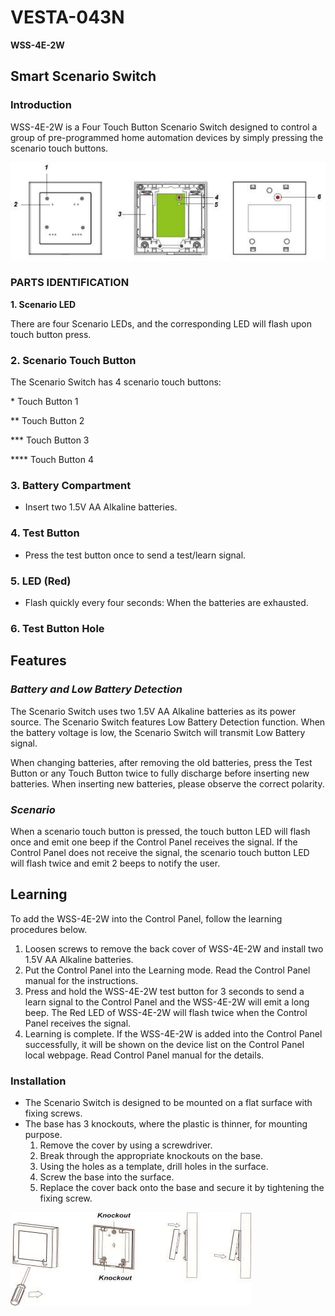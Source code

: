 # VESTA-043N

**WSS-4E-2W**&#x20;

## **Smart Scenario Switch**

### Introduction

WSS-4E-2W is a Four Touch Button Scenario Switch designed to control a group of pre-programmed home automation devices by simply pressing the scenario touch buttons.

![](<.gitbook/assets/0 (1) (1).jpeg>)

### PARTS IDENTIFICATION

**1. Scenario LED**

There are four Scenario LEDs, and the corresponding LED will flash upon touch button press.

### 2. Scenario Touch Button

The Scenario Switch has 4 scenario touch buttons:

&#x20;\* Touch Button 1

&#x20;\*\* Touch Button 2

&#x20;\*\*\* Touch Button 3

&#x20;\*\*\*\* Touch Button 4

### **3. Battery Compartment**

* Insert two 1.5V AA Alkaline batteries.

### **4. Test Button**

* Press the test button once to send a test/learn signal.

### **5. LED (Red)**

* Flash quickly every four seconds: When the batteries are exhausted.

### **6. Test Button Hole**

## Features

### _**Battery and Low Battery Detection**_

The Scenario Switch uses two 1.5V AA Alkaline batteries as its power source. The Scenario Switch features Low Battery Detection function. When the battery voltage is low, the Scenario Switch will transmit Low Battery signal.

When changing batteries, after removing the old batteries, press the Test Button or any Touch Button twice to fully discharge before inserting new batteries. When inserting new batteries, please observe the correct polarity.

### _**Scenario**_

When a scenario touch button is pressed, the touch button LED will flash once and emit one beep if the Control Panel receives the signal. If the Control Panel does not receive the signal, the scenario touch button LED will flash twice and emit 2 beeps to notify the user.

## Learning

To add the WSS-4E-2W into the Control Panel, follow the learning procedures below.

1. Loosen screws to remove the back cover of WSS-4E-2W and install two 1.5V AA Alkaline batteries.
2. Put the Control Panel into the Learning mode. Read the Control Panel manual for the instructions.
3. Press and hold the WSS-4E-2W test button for 3 seconds to send a learn signal to the Control Panel and the WSS-4E-2W will emit a long beep. The Red LED of WSS-4E-2W will flash twice when the Control Panel receives the signal.
4. Learning is complete. If the WSS-4E-2W is added into the Control Panel successfully, it will be shown on the device list on the Control Panel local webpage. Read Control Panel manual for the details.

### Installation

* The Scenario Switch is designed to be mounted on a flat surface with fixing screws.
* The base has 3 knockouts, where the plastic is thinner, for mounting purpose.
  1. Remove the cover by using a screwdriver.
  2. Break through the appropriate knockouts on the base.
  3. Using the holes as a template, drill holes in the surface.
  4. Screw the base into the surface.
  5. Replace the cover back onto the base and secure it by tightening the fixing screw.

![](<.gitbook/assets/5 (1).jpeg>)
